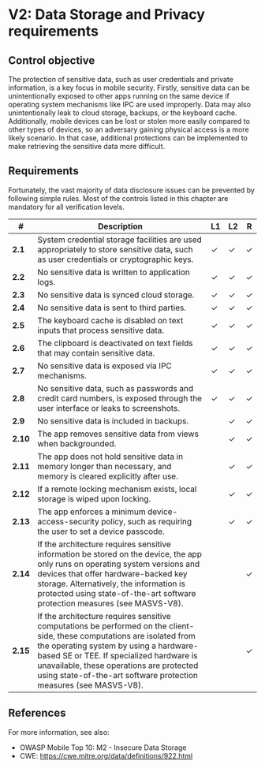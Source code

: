 # V2: Data Storage and Privacy requirements

## Control objective

The protection of sensitive data, such as user credentials and private information, is a key focus in mobile security. Firstly, sensitive data can be unintentionally exposed to other apps running on the same device if operating system mechanisms like IPC are used improperly. Data may also unintentionally leak to cloud storage, backups, or the keyboard cache. Additionally, mobile devices can be lost or stolen more easily compared to other types of devices, so an adversary gaining physical access is a more likely scenario. In that case, additional protections can be implemented to make retrieving the sensitive data more difficult.

## Requirements

Fortunately, the vast majority of data disclosure issues can be prevented by following simple rules. Most of the controls listed in this chapter are mandatory for all verification levels.

| # | Description | L1 | L2 | R |
| --- | --- | --- | --- | --- |
| **2.1** | System credential storage facilities are used appropriately to store sensitive data, such as user credentials or cryptographic keys. | ✓ | ✓ | ✓ |
| **2.2** | No sensitive data is written to application logs. | ✓ | ✓ | ✓ |
| **2.3** | No sensitive data is synced cloud storage. | ✓ | ✓ | ✓ |
| **2.4** | No sensitive data is sent to third parties. | ✓ | ✓ | ✓ |
| **2.5** | The keyboard cache is disabled on text inputs that process sensitive data. | ✓ | ✓ | ✓ |
| **2.6** | The clipboard is deactivated on text fields that may contain sensitive data. | ✓ | ✓ | ✓ |
| **2.7** | No sensitive data is exposed via IPC mechanisms. | ✓ | ✓ | ✓ |
| **2.8** | No sensitive data, such as passwords and credit card numbers, is exposed through the user interface or leaks to screenshots. | ✓ | ✓ | ✓ |
| **2.9** | No sensitive data is included in backups. |   | ✓ | ✓ |
| **2.10** | The app removes sensitive data from views when backgrounded. |  | ✓ | ✓ |
| **2.11** | The app does not hold sensitive data in memory longer than necessary, and memory is cleared explicitly after use. |  | ✓ | ✓ |
| **2.12** | If a remote locking mechanism exists, local storage is wiped upon locking. |  | ✓ | ✓ |
| **2.13** | The app enforces a minimum device-access-security policy, such as requiring the user to set a device passcode. |  | ✓ | ✓ |
| **2.14** | If the architecture requires sensitive information be stored on the device, the app only runs on operating system versions and devices that offer hardware-backed key storage. Alternatively, the information is protected using state-of-the-art software protection measures (see MASVS-V8). |  |  | ✓ |
| **2.15** | If the architecture requires sensitive computations be performed on the client-side, these computations are isolated from the operating system by using a hardware-based SE or TEE. If specialized hardware is unavailable, these operations are protected using state-of-the-art software protection measures (see MASVS-V8). |  |  | ✓ |

## References

For more information, see also:

- OWASP Mobile Top 10: M2  - Insecure Data Storage
- CWE: https://cwe.mitre.org/data/definitions/922.html
